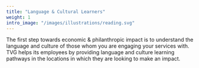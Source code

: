 ```yaml
---
title: "Language & Cultural Learners"
weight: 1
intro_image: "/images/illustrations/reading.svg"
---
```


The first step towards economic & philanthropic impact is to understand the language and culture of those whom you are engaging your services with. TVG helps its employees by providing language and culture learning pathways in the locations in which they are looking to make an impact.